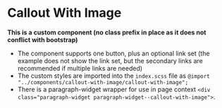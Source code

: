 # Callout With Image

**This is a custom component (no class prefix in place as it does not conflict with bootstrap)**

- The component supports one button, plus an optional link set (the example does not show the link set, but the secondary links are recommended if multiple links are needed)
- The custom styles are imported into the `index.scss` file as `@import "../components/callout-with-image/callout-with-image";`
- There is a paragraph-widget wrapper for use in page context `<div class="paragraph-widget paragraph-widget--callout-with-image">`.
